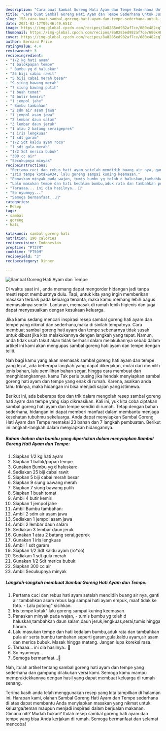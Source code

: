 ```yaml
---
description: "Cara buat Sambal Goreng Hati Ayam dan Tempe Sederhana Untuk Jualan"
title: "Cara buat Sambal Goreng Hati Ayam dan Tempe Sederhana Untuk Jualan"
slug: 158-cara-buat-sambal-goreng-hati-ayam-dan-tempe-sederhana-untuk-jualan
date: 2021-03-17T09:46:49.651Z
image: https://img-global.cpcdn.com/recipes/8a8285ed982af7ce/680x482cq70/sambal-goreng-hati-ayam-dan-tempe-foto-resep-utama.jpg
thumbnail: https://img-global.cpcdn.com/recipes/8a8285ed982af7ce/680x482cq70/sambal-goreng-hati-ayam-dan-tempe-foto-resep-utama.jpg
cover: https://img-global.cpcdn.com/recipes/8a8285ed982af7ce/680x482cq70/sambal-goreng-hati-ayam-dan-tempe-foto-resep-utama.jpg
author: Bernard Price
ratingvalue: 4.4
reviewcount: 3
recipeingredient:
- "1/2 kg hati ayam"
- "1 balokpapan tempe"
- " Bumbu yg d haluskan"
- "25 biji cabai rawit"
- "5 biji cabai merah besar"
- "9 siung bawang merah"
- "7 siung bawang putih"
- "1 buah tomat"
- "4 butir kemiri"
- "1 jempol jahe"
- " Bumbu tambahan"
- "2 sdm air asam jawa"
- "1 jempol asam jawa"
- "2 lembar daun salam"
- "3 lembar daun jeruk"
- "1 atau 2 batang seraigeprek"
- "1 iris lengkuas"
- "1 sdt garam"
- "1/2 Sdt kaldu ayam roco"
- "1 sdt gula merah"
- "1/2 Sdt merica bubuk"
- "300 cc air"
- "Secukupnya minyak"
recipeinstructions:
- "Pertama cuci dan rebus hati ayam setelah mendidih buang air nya, ganti air tambahkan asam rebus lagi sampai hati ayam empuk, maaf tidak ke foto. Lalu potong&#34; sisihkan."
- "Iris tempe kotak&#34; lalu goreng sampai kuning keemasan."
- "Panaskan minyak pada wajan, tumis bumbu yg telah d haluskan,tambahkan daun salam,daun jeruk,lengkuas,serai,tumis hingga harum."
- "Lalu masukan tempe dan hati kedalam bumbu,aduk rata dan tambahkan pula air serta bumbu tambahan seperti garam,gula,kaldu ayam,air asam dan merica bubuk. Masak hingga matang. Jangan lupa koreksi rasa."
- "Taraaaa... ini dia hasilnya.. 🥰"
- "So nyummyy..."
- "Semoga bermanfaat...🥰"
categories:
- Resep
tags:
- sambal
- goreng
- hati

katakunci: sambal goreng hati 
nutrition: 190 calories
recipecuisine: Indonesian
preptime: "PT37M"
cooktime: "PT50M"
recipeyield: "3"
recipecategory: Dinner

---
```



![Sambal Goreng Hati Ayam dan Tempe](https://img-global.cpcdn.com/recipes/8a8285ed982af7ce/680x482cq70/sambal-goreng-hati-ayam-dan-tempe-foto-resep-utama.jpg)

Di waktu  saat ini , anda memang dapat mengorder hidangan jadi tanpa mesti repot membuatnya dulu. Tapi, untuk kita yang ingin memberikan masakan terbaik pada keluarga tercinta, maka kamu memang lebih bagus memasaknya sendiri. Lantaran, memasak di rumah lebih higienis dan juga dapat menyesuaikan dengan kesukaan keluarga.

Jika kamu sedang mencari inspirasi resep sambal goreng hati ayam dan tempe yang nikmat dan sederhana,maka di sinilah tempatnya. Cara membuat sambal goreng hati ayam dan tempe  sebenarnya tidak susah untuk dibuat jika kita melakukannya dengan langkah yang tepat. Namun, anda tidak usah takut akan tidak berhasil dalam melakukannya 
sebab dalam artikel ini kami akan mengupas sambal goreng hati ayam dan tempe dengan teliti.  



Nah bagi kamu yang akan memasak sambal goreng hati ayam dan tempe yang lezat, ada beberapa langkah yang dapat dikerjakan, mulai dari memilih jenis bahan, lalu pemilihan bahan segar, hingga cara membuat dan menghidangkannya. kamu Tak perlu pusing jika hendak menyiapkan sambal goreng hati ayam dan tempe yang enak di rumah. Karena, asalkan anda  tahu triknya, maka hidangan ini bisa menjadi sajian yang istimewa.

Berikut ini, ada beberapa tips dan trik dalam mengolah resep sambal goreng hati ayam dan tempe yang siap dikreasikan. Kali ini, yuk kita coba ciptakan sambal goreng hati ayam dan tempe sendiri di rumah. Tetap dengan bahan sederhana, hidangan ini dapat memberi manfaat dalam membantu menjaga kesehatan tubuhmu sekeluarga. Anda dapat menyiapkan Sambal Goreng Hati Ayam dan Tempe memakai 23 bahan dan 7 langkah pembuatan. Berikut ini langkah-langkah dalam menyiapkan hidangannya.

<!--inarticleads1-->

##### Bahan-bahan dan bumbu yang diperlukan dalam menyiapkan Sambal Goreng Hati Ayam dan Tempe:

1. Siapkan 1/2 kg hati ayam
1. Siapkan 1 balok/papan tempe
1. Gunakan  Bumbu yg d haluskan:
1. Sediakan 25 biji cabai rawit
1. Siapkan 5 biji cabai merah besar
1. Siapkan 9 siung bawang merah
1. Siapkan 7 siung bawang putih
1. Siapkan 1 buah tomat
1. Ambil 4 butir kemiri
1. Siapkan 1 jempol jahe
1. Ambil  Bumbu tambahan:
1. Ambil 2 sdm air asam jawa
1. Sediakan 1 jempol asam jawa
1. Ambil 2 lembar daun salam
1. Sediakan 3 lembar daun jeruk
1. Gunakan 1 atau 2 batang serai,geprek
1. Gunakan 1 iris lengkuas
1. Ambil 1 sdt garam
1. Siapkan 1/2 Sdt kaldu ayam (ro*co)
1. Sediakan 1 sdt gula merah
1. Gunakan 1/2 Sdt merica bubuk
1. Siapkan 300 cc air
1. Ambil Secukupnya minyak




<!--inarticleads2-->

##### Langkah-langkah membuat Sambal Goreng Hati Ayam dan Tempe:

1. Pertama cuci dan rebus hati ayam setelah mendidih buang air nya, ganti air tambahkan asam rebus lagi sampai hati ayam empuk, maaf tidak ke foto. - Lalu potong&#34; sisihkan.
1. Iris tempe kotak&#34; lalu goreng sampai kuning keemasan.
1. Panaskan minyak pada wajan, - tumis bumbu yg telah d haluskan,tambahkan daun salam,daun jeruk,lengkuas,serai,tumis hingga harum.
1. Lalu masukan tempe dan hati kedalam bumbu,aduk rata dan tambahkan pula air serta bumbu tambahan seperti garam,gula,kaldu ayam,air asam dan merica bubuk. Masak hingga matang. Jangan lupa koreksi rasa.
1. Taraaaa... ini dia hasilnya.. 🥰
1. So nyummyy...
1. Semoga bermanfaat...🥰




Nah, itulah artikel tentang  sambal goreng hati ayam dan tempe  yang sederhana dan gampang dilakukan versi kami. Semoga kamu mampu mempraktekkannya dengan hasil yang dapat membuat keluarga di rumah senang. 

Terima kasih anda telah menggunakan resep yang kita tampilkan di halaman ini. Harapan kami, olahan  Sambal Goreng Hati Ayam dan Tempe sederhana di atas dapat membantu Anda menyiapkan masakan yang nikmat untuk keluarga/teman maupun menjadi inspirasi dalam berjualan makanan. Gimana nih? Mudah bukan? Itulah resep sambal goreng hati ayam dan tempe yang bisa Anda kerjakan di rumah. Semoga bermanfaat dan selamat mencoba!

